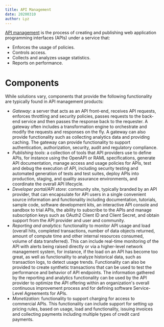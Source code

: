 ```yaml
---
title: API Management
date: 20200310
author: Lyz
---
```


[API management](https://en.wikipedia.org/wiki/API_management) is the process of
creating and publishing web application programming interfaces (APIs) under
a service that:

* Enforces the usage of policies.
* Controls access.
* Collects and analyzes usage statistics.
* Reports on performance.

# Components

While solutions vary, components that provide the following functionality are
typically found in API management products:

* *Gateway*: a server that acts as an API front-end, receives API requests,
    enforces throttling and security policies, passes requests to the back-end
    service and then passes the response back to the requester. A gateway often
    includes a transformation engine to orchestrate and modify the requests and
    responses on the fly. A gateway can also provide functionality such as
    collecting analytics data and providing caching. The gateway can provide
    functionality to support authentication, authorization, security, audit and
    regulatory compliance.
* *Publishing tools*: a collection of tools that API providers use to define
    APIs, for instance using the OpenAPI or RAML specifications, generate API
    documentation, manage access and usage policies for APIs, test and debug the
    execution of API, including security testing and automated generation of
    tests and test suites, deploy APIs into production, staging, and quality
    assurance environments, and coordinate the overall API lifecycle.
* *Developer portal/API store*: community site, typically branded by an API
    provider, that can encapsulate for API users in a single convenient source
    information and functionality including documentation, tutorials, sample
    code, software development kits, an interactive API console and sandbox to
    trial APIs, the ability to subscribe to the APIs and manage subscription
    keys such as OAuth2 Client ID and Client Secret, and obtain support from the
    API provider and user and community.
* *Reporting and analytics*: functionality to monitor API usage and load
    (overall hits, completed transactions, number of data objects returned,
    amount of compute time and other internal resources consumed, volume of data
    transferred). This can include real-time monitoring of the API with alerts
    being raised directly or via a higher-level network management system, for
    instance, if the load on an API has become too great, as well as
    functionality to analyze historical data, such as transaction logs, to
    detect usage trends.  Functionality can also be provided to create synthetic
    transactions that can be used to test the performance and behavior of API
    endpoints. The information gathered by the reporting and analytics
    functionality can be used by the API provider to optimize the API offering
    within an organization's overall continuous improvement process and for
    defining software Service-Level Agreements for APIs.
* *Monetization*: functionality to support charging for access to commercial
    APIs. This functionality can include support for setting up pricing rules,
    based on usage, load and functionality, issuing invoices and collecting
    payments including multiple types of credit card payments.
